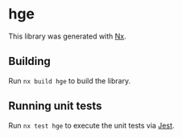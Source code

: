 # hge

This library was generated with [Nx](https://nx.dev).

## Building

Run `nx build hge` to build the library.

## Running unit tests

Run `nx test hge` to execute the unit tests via [Jest](https://jestjs.io).
